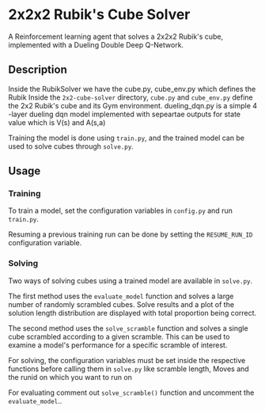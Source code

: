 # 2x2x2 Rubik's Cube Solver

A Reinforcement learning agent that solves a 2x2x2 Rubik's cube, implemented
with a Dueling Double Deep Q-Network.

## Description

Inside the RubikSolver we have the cube.py, cube_env.py which defines the Rubik
Inside the `2x2-cube-solver` directory, `cube.py` and `cube_env.py` define the
2x2 Rubik's cube and its Gym environment. dueling_dqn.py is a simple 4 -layer dueling dqn model implemented
with sepeartae outputs for state value which is V(s) and A(s,a) 

Training the model is done using `train.py`, and the trained model can be used
to solve cubes through `solve.py`.

## Usage

### Training

To train a model, set the configuration variables in `config.py` and
run `train.py`.

Resuming a previous training run can be done by setting the `RESUME_RUN_ID`
configuration variable.

### Solving

Two ways of solving cubes using a trained model are available in `solve.py`.

The first method uses the `evaluate_model` function and solves a large number
of randomly scrambled cubes. Solve results and a plot of the solution length
distribution are displayed with total proportion being correct.

The second method uses the `solve_scramble` function and solves a single cube
scrambled according to a given scramble. This can be used to examine a model's
performance for a specific scramble of interest.

For solving, the configuration variables must be set inside the respective
functions before calling them in `solve.py` like scramble length, Moves and the runid on which you want to run on

For evaluating comment out  `solve_scramble()` function and uncomment the `evaluate_model`.. 

